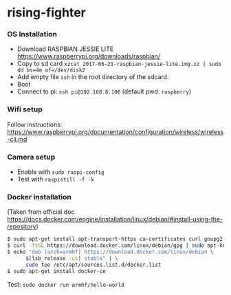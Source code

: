 # rising-fighter

### OS Installation
* Download RASPBIAN JESSIE LITE https://www.raspberrypi.org/downloads/raspbian/
* Copy to sd card `xzcat 2017-06-21-raspbian-jessie-lite.img.xz | sudo dd bs=4m of=/dev/disk2`
* Add empty file `ssh` in the root directory of the sdcard.
* Boot
* Connect to pi: `ssh pi@192.168.8.106` (default pwd: `raspberry`)

### Wifi setup
Follow instructions: https://www.raspberrypi.org/documentation/configuration/wireless/wireless-cli.md

### Camera setup
* Enable with `sudo raspi-config`
* Test with `raspistill -f -k`

### Docker installation
(Taken from official doc https://docs.docker.com/engine/installation/linux/debian/#install-using-the-repository)
```bash
$ sudo apt-get install apt-transport-https ca-certificates curl gnupg2 software-properties-common
$ curl -fsSL https://download.docker.com/linux/debian/gpg | sudo apt-key add -
$ echo "deb [arch=armhf] https://download.docker.com/linux/debian \
      $(lsb_release -cs) stable" | \
      sudo tee /etc/apt/sources.list.d/docker.list
$ sudo apt-get install docker-ce
```
Test: `sudo docker run armhf/hello-world`
